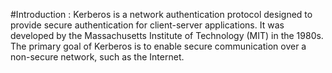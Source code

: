 #Introduction : 
Kerberos is a network authentication protocol designed to provide secure authentication for client-server applications. It was developed by the Massachusetts Institute of Technology (MIT) in the 1980s. The primary goal of Kerberos is to enable secure communication over a non-secure network, such as the Internet.
